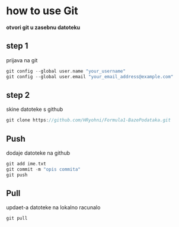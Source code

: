 # how to use **Git**
**otvori git u zasebnu datoteku**

## step 1
prijava na git
``` cpp
git config --global user.name "your_username"
git config --global user.email "your_email_address@example.com"
```

## step 2 
skine datoteke s github
``` cpp
git clone https://github.com/HRyohni/Formula1-BazePodataka.git
``` 


## Push 
dodaje datoteke na github
``` cpp
git add ime.txt
git commit -m "opis commita"
git push
```

## Pull
updaet-a datoteke na lokalno racunalo
``` cpp
git pull
```